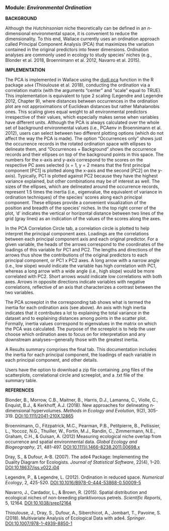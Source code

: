 ### **Module:** ***Environmental Ordination***

**BACKGROUND**

Although the *Hutchinsonian* niche theoretically can be defined in an *n*-dimensional environmental space, it is convenient to reduce the dimensionality. To this end, Wallace currently uses an ordination approach called Principal Component Analysis (PCA) that maximizes the variation contained in the original predictors into fewer dimensions. Ordination analyses are commonly used in ecology to study species’ niches (e.g., Blonder et al. 2018, Broennimann et al. 2012, Navarro et al. 2015).

**IMPLEMENTATION**

The PCA is implemented in Wallace using the <a href="https://www.rdocumentation.org/packages/ade4/versions/1.7-19/topics/dudi.pca" target="_blank">dudi.pca</a> function in the R package `ade4` (Thioulouse et al. 2018), conducting the ordination via a correlation matrix (with the arguments “center” and “scale” equal to TRUE). This implementation is equivalent to type 2 scaling (Legendre and Legendre 2012, Chapter 9), where distances between occurrences in the ordination plot are not approximations of Euclidean distances but rather Mahalanobis ones. This scaling gives equal weight to all environmental predictors irrespective of their values, which especially makes sense when variables have different units. Although the PCA is always calculated over the whole set of background environmental values (i.e., PCAenv in Broennimann et al. 2012), users can select between two different plotting options (which do not affect the way the PCA is made). The option “Occurrences only” shows just the occurrence records in the rotated ordination space with ellipses to delineate them, and “Occurrences + Background” shows the occurrence records and their ellipses on top of the background points in this space. The numbers for the x-axis and y-axis correspond to the scores on the respective PC axes selected (x = 1, y = 2 means that the first principal component [PC1] is plotted along the x-axis and the second [PC2] on the y-axis). Typically, PC1 is plotted against PC2 because they have the highest variance explained, but other combinations may be of interest as well. The sizes of the ellipses, which are delineated around the occurrence records, represent 1.5 times the inertia (i.e., eigenvalue, the equivalent of variance in ordination techniques) of the species’ scores along each principal component. These ellipses provide a convenient visualization of the position and breadth of the species’ niches. In the top right corner of the plot, ‘d’ indicates the vertical or horizontal distance between two lines of the grid (gray lines) as an indication of the values of the scores along the axes.

In the PCA Correlation Circle tab, a correlation circle is plotted to help interpret the principal component axes. Loadings are the correlations between each principal component axis and each original predictor. For a given variable, the heads of the arrows correspond to the coordinates of the loadings of this variable for PC1 and PC2. The lengths and directions of the arrows thus show the contributions of the original predictors to each principal component, or PC1 x PC2 axes. A long arrow with a narrow angle (i.e., low slope) would indicate the variable has high correlation with PC1, whereas a long arrow with a wide angle (i.e., high slope) would be more correlated with PC2. Short arrows would indicate low correlations with both axes.  Arrows in opposite directions indicate variables with negative correlations, reflective of an axis that characterizes a contrast between the two variables.

The PCA screeplot in the corresponding tab shows what is termed the inertia for each ordination axis (see above). An axis with high inertia indicates that it contributes a lot to explaining the total variance in the dataset and to explaining distances among points in the scatter plot. Formally, inertia values correspond to eigenvalues in the matrix on which the PCA was calculated. The purpose of the screeplot is to help the user choose which ordination axes to focus on for interpretation and any downstream analyses—generally those with the greatest inertia.

A Results summary comprises the final tab. This documentation includes the inertia for each principal component, the loadings of each variable in each principal component, and other details. 

Users have the option to download a zip file containing .png files of the scatterplots, correlational circle and screeplot, and a .txt file of the summary table.


**REFERENCES**

Blonder, B., Morrow, C.B., Maitner, B., Harris, D.J., Lamanna, C., Violle, C., Enquist, B.J., & Kerkhoff, A.J. (2018). New approaches for delineating n‐dimensional hypervolumes. *Methods in Ecology and Evolution*, 9(2), 305-319. <a href="https://doi.org/10.1111/2041-210X.12865" target="_blank">DOI:10.1111/2041-210X.12865</a>  

Broennimann, O., Fitzpatrick, M.C., Pearman, P.B., Petitpierre, B., Pellissier, L., Yoccoz, N.G., Thuiller, W., Fortin, M.J., Randin, C., Zimmermann, N.E., Graham, C.H., & Guisan, A. (2012) Measuring ecological niche overlap from occurrence and spatial environmental data. *Global Ecology and Biogeography*, 21, 481-497. <a href="https://doi.org/10.1111/j.1466-8238.2011.00698.x" target="_blank">DOI:10.1111/j.1466-8238.2011.00698.x</a>  

Dray, S., & Dufour, A-B. (2007). The ade4 Package: Implementing the Duality Diagram for Ecologists. *Journal of Statistical Software*, 22(4), 1–20. <a href="https://doi.org/10.18637/jss.v022.i04" target="_blank">DOI:10.18637/jss.v022.i04</a>  

Legendre, P., & Legendre, L. (2012). Ordination in reduced space. *Numerical Ecology*, 2, 425-520. <a href="https://doi.org/10.1016/B978-0-444-53868-0.50009-5" target="_blank">DOI:10.1016/B978-0-444-53868-0.50009-5</a>  

Navarro, J., Cardador, L., & Brown, R. (2015). Spatial distribution and ecological niches of non-breeding planktivorous petrels. *Scientific Reports*, 5, 12164. <a href="https://doi.org/10.1038/srep12164" target="_blank">DOI:10.1038/srep12164</a>  

Thioulouse, J., Dray, S., Dufour, A., Siberchicot, A., Jombart, T., Pavoine, S. (2018). Multivariate Analysis of Ecological Data with ade4. *Springer*. <a href="https://doi.org/10.1007/978-1-4939-8850-1" target="_blank">DOI:10.1007/978-1-4939-8850-1</a>  
